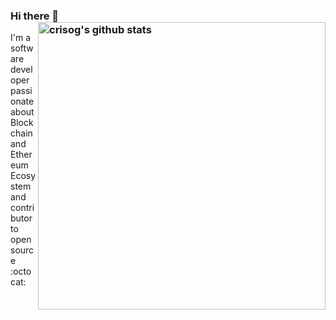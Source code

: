### Hi there 👋 <a href="https://github.com/crisog"><img src="https://github-readme-stats.vercel.app/api?username=crisog&count_private=true&include_all_commits=true&hide_rank=true&theme=graywhite" align="right" width="460" alt="crisog's github stats" /></a>

I'm a software developer passionate about Blockchain and Ethereum Ecosystem and contributor to open source :octocat:
